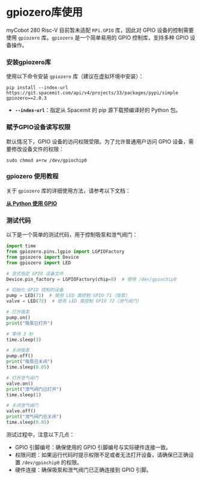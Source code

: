 # gpiozero库使用

myCobot 280 Risc-V 目前暂未适配 `RPi.GPIO` 库，因此对 GPIO 设备的控制需要使用 `gpiozero` 库。`gpiozero` 是一个简单易用的 GPIO 控制库，支持多种 GPIO 设备操作。

### **安装gpiozero库**

使用以下命令安装 `gpiozero` 库（建议在虚拟环境中安装）：

```
pip install --index-url https://git.spacemit.com/api/v4/projects/33/packages/pypi/simple gpiozero==2.0.3
```

- **`--index-url`**：指定从 Spacemit 的 pip 源下载预编译好的 Python 包。

### **赋予GPIO设备读写权限**

默认情况下，GPIO 设备的访问权限受限。为了允许普通用户访问 GPIO 设备，需要修改设备文件的权限：

```
sudo chmod a+rw /dev/gpiochip0
```

### **gpiozero 使用教程**

关于 `gpiozero` 库的详细使用方法，请参考以下文档：

**[从 Python 使用 GPIO](https://bianbu.spacemit.com/development/python#%E4%BB%8E-python-%E4%BD%BF%E7%94%A8-gpio)**

### **测试代码**

以下是一个简单的测试代码，用于控制吸泵和泄气阀门：

```python
import time
from gpiozero.pins.lgpio import LGPIOFactory
from gpiozero import Device
from gpiozero import LED

# 显式指定 GPIO 设备文件
Device.pin_factory = LGPIOFactory(chip=0)  # 使用 /dev/gpiochip0

# 初始化 GPIO 控制的设备
pump = LED(71)  # 使用 LED 类控制 GPIO 71（吸泵）
valve = LED(72)  # 使用 LED 类控制 GPIO 72（泄气阀门）

# 打开吸泵
pump.on()
print("吸泵已打开")

# 等待 3 秒
time.sleep(3)

# 关闭吸泵
pump.off()
print("吸泵已关闭")
time.sleep(0.05)

# 打开泄气阀门
valve.on()
print("泄气阀门已打开")
time.sleep(1)

# 关闭泄气阀门
valve.off()
print("泄气阀门已关闭")
time.sleep(0.05)
```

测试过程中，注意以下几点：

- GPIO 引脚编号：确保使用的 GPIO 引脚编号与实际硬件连接一致。
- 权限问题：如果运行代码时提示权限不足或者无法打开设备，请确保已正确设置 `/dev/gpiochip0` 的权限。
- 硬件连接：确保吸泵和泄气阀门已正确连接到 GPIO 引脚。